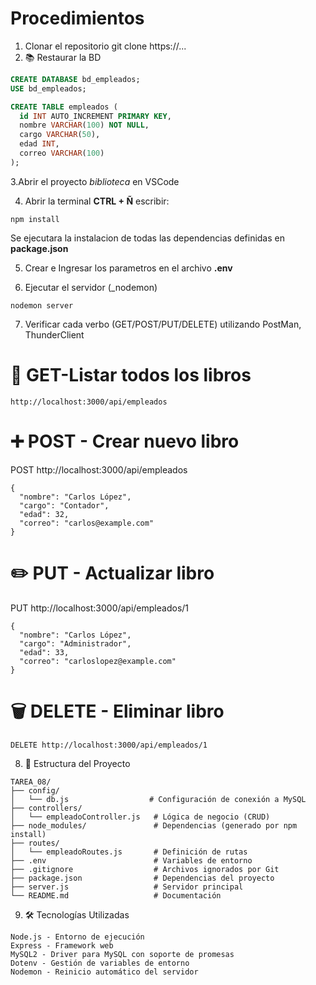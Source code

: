 # Procedimientos 
1. Clonar el repositorio
git clone https://...
2. 📚 Restaurar la BD
```sql
CREATE DATABASE bd_empleados;
USE bd_empleados;

CREATE TABLE empleados (
  id INT AUTO_INCREMENT PRIMARY KEY,
  nombre VARCHAR(100) NOT NULL,
  cargo VARCHAR(50),
  edad INT,
  correo VARCHAR(100)
);
```

3.Abrir el proyecto _biblioteca_ en VSCode

4. Abrir la terminal **CTRL + Ñ** escribir: 
```
npm install
```
Se ejecutara la instalacion de todas las dependencias definidas en **package.json**

5. Crear e Ingresar los parametros en el archivo **.env**

6. Ejecutar el servidor (_nodemon)
```
nodemon server
```
7. Verificar cada verbo (GET/POST/PUT/DELETE) utilizando PostMan, ThunderClient

# 📖 GET-Listar todos los libros
```
http://localhost:3000/api/empleados
```
# ➕ POST - Crear nuevo libro
POST http://localhost:3000/api/empleados
```
{
  "nombre": "Carlos López",
  "cargo": "Contador",
  "edad": 32,
  "correo": "carlos@example.com"
}
```
# ✏️ PUT - Actualizar libro
PUT http://localhost:3000/api/empleados/1
```
{
  "nombre": "Carlos López",
  "cargo": "Administrador",
  "edad": 33,
  "correo": "carloslopez@example.com"
}

```

# 🗑️ DELETE - Eliminar libro
```
DELETE http://localhost:3000/api/empleados/1
```

8. 📁 Estructura del Proyecto
```
TAREA_08/
├── config/
│   └── db.js                  # Configuración de conexión a MySQL
├── controllers/
│   └── empleadoController.js   # Lógica de negocio (CRUD)
├── node_modules/               # Dependencias (generado por npm install)
├── routes/
│   └── empleadoRoutes.js       # Definición de rutas
├── .env                        # Variables de entorno
├── .gitignore                  # Archivos ignorados por Git
├── package.json                # Dependencias del proyecto
├── server.js                   # Servidor principal
└── README.md                   # Documentación

```
9. 🛠️ Tecnologías Utilizadas

```
Node.js - Entorno de ejecución
Express - Framework web
MySQL2 - Driver para MySQL con soporte de promesas
Dotenv - Gestión de variables de entorno
Nodemon - Reinicio automático del servidor
```